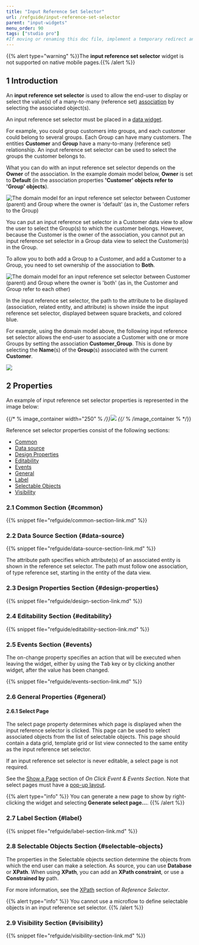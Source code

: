 ```yaml
---
title: "Input Reference Set Selector"
url: /refguide/input-reference-set-selector
parent: "input-widgets"
menu_order: 90
tags: ["studio pro"]
#If moving or renaming this doc file, implement a temporary redirect and let the respective team know they should update the URL in the product. See Mapping to Products for more details.
---
```


{{% alert type="warning" %}}The **input reference set selector** widget is not supported on native mobile pages.{{% /alert %}}

## 1 Introduction

An **input reference set selector** is used to allow the end-user to display or select the value(s) of a many-to-many (reference set) [association](associations) by selecting the associated object(s).

An input reference set selector must be placed in a [data widget](data-widgets).

For example, you could group customers into groups, and each customer could belong to several groups. Each Group can have many customers. The entities **Customer** and **Group** have a many-to-many (reference set) relationship. An input reference set selector can be used to select the groups the customer belongs to.

What you can do with an input reference set selector depends on the **Owner** of the association. In the example domain model below, **Owner** is set to **Default** (in the association properties **'Customer' objects refer to 'Group' objects**).

![The domain model for an input reference set selector between Customer (parent) and Group where the owner is 'default' (as in, the Customer refers to the Group)](/attachments/refguide/modeling/pages/input-widgets/input-reference-set-selector/domain-model-owner-default.png)

You can put an input reference set selector in a Customer data view to allow the user to select the Group(s) to which the customer belongs. However, because the Customer is the owner of the association, you cannot put an input reference set selector in a Group data view to select the Customer(s) in the Group.

To allow you to both add a Group to a Customer, and add a Customer to a Group, you need to set ownership of the association to **Both**.

![The domain model for an input reference set selector between Customer (parent) and Group where the owner is 'both' (as in, the Customer and Group refer to each other)](/attachments/refguide/modeling/pages/input-widgets/input-reference-set-selector/domain-model-owner-both.png)

In the input reference set selector, the path to the attribute to be displayed (association, related entity, and attribute) is shown inside the input reference set selector, displayed between square brackets, and colored blue.

For example, using the domain model above, the following input reference set selector allows the end-user to associate a Customer with one or more Groups by setting the association **Customer_Group**. This is done by selecting the **Name**(s) of the **Group**(s) associated with the current **Customer**.

![](/attachments/refguide/modeling/pages/input-widgets/input-reference-set-selector/input-reference-set-selector.png)

## 2 Properties

An example of input reference set selector properties is represented in the image below:

{{/* % image_container width="250" % */}}![](/attachments/refguide/modeling/pages/input-widgets/input-reference-set-selector/input-reference-set-selector-properties.png)
{{/* % /image_container % */}}

Reference set selector properties consist of the following sections:

* [Common](#common)
* [Data source](#data-source)
* [Design Properties](#design-properties)
* [Editability](#editability)
* [Events](#events)
* [General](#general)
* [Label](#label)
* [Selectable Objects](#selectable-objects)
* [Visibility](#visibility)

### 2.1 Common Section {#common}

{{% snippet file="refguide/common-section-link.md" %}}

### 2.2 Data Source Section {#data-source}

{{% snippet file="refguide/data-source-section-link.md" %}}

The attribute path specifies which attribute(s) of an associated entity is shown in the reference set selector. The path must follow one association, of type reference set, starting in the entity of the data view.

### 2.3 Design Properties Section {#design-properties}

{{% snippet file="refguide/design-section-link.md" %}}

### 2.4 Editability Section {#editability}

{{% snippet file="refguide/editability-section-link.md" %}}

### 2.5 Events Section {#events}

The on-change property specifies an action that will be executed when leaving the widget, either by using the <kbd>Tab</kbd> key or by clicking another widget, after the value has been changed.

{{% snippet file="refguide/events-section-link.md" %}}

### 2.6 General Properties {#general}

#### 2.6.1 Select Page

The select page property determines which page is displayed when the input reference selector is clicked. This page can be used to select associated objects from the list of selectable objects. This page should contain a data grid, template grid or list view connected to the same entity as the input reference set selector.

If an input reference set selector is never editable, a select page is not required.

See the [Show a Page](on-click-event#show-page) section of *On Click Event & Events Section*. Note that select pages must have a [pop-up layout](layout#layout-type).

{{% alert type="info" %}}
You can generate a new page to show by right-clicking the widget and selecting **Generate select page…**.
{{% /alert %}}

### 2.7 Label Section {#label}

{{% snippet file="refguide/label-section-link.md" %}}

### 2.8 Selectable Objects Section {#selectable-objects}

The properties in the Selectable objects section determine the objects from which the end user can make a selection. As source, you can use **Database** or **XPath**. When using **XPath**, you can add an **XPath constraint**, or use a **Constrained by** path.

For more information, see the [XPath](reference-selector#xpath-constraints) section of *Reference Selector*.

{{% alert type="info" %}}
You cannot use a microflow to define selectable objects in an input reference set selector.
{{% /alert %}}

### 2.9 Visibility Section {#visibility}

{{% snippet file="refguide/visibility-section-link.md" %}}

